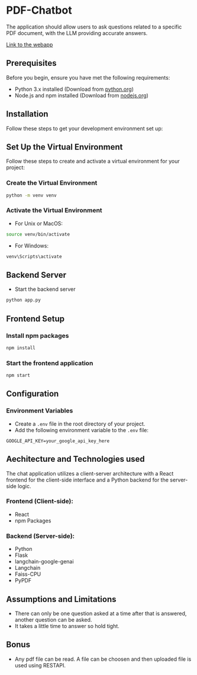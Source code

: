 # PDF-Chatbot

The application should allow users to ask questions related to a specific PDF document, with the LLM providing accurate answers. 

[Link to the webapp](https://psw726zg-3000.use.devtunnels.ms/)

## Prerequisites

Before you begin, ensure you have met the following requirements:
- Python 3.x installed (Download from [python.org](https://www.python.org/downloads/))
- Node.js and npm installed (Download from [nodejs.org](https://nodejs.org/en/download/))

## Installation

Follow these steps to get your development environment set up:

## Set Up the Virtual Environment

Follow these steps to create and activate a virtual environment for your project:

### Create the Virtual Environment

```bash
python -m venv venv
```

### Activate the Virtual Environment

- For Unix or MacOS:
```bash
source venv/bin/activate
```

- For Windows:
```bash
venv\Scripts\activate
```
## Backend Server
- Start the backend server
```bash
python app.py
```


## Frontend Setup

### Install npm packages
```bash
npm install
```

### Start the frontend application
```bash
npm start
```
## Configuration

### Environment Variables

- Create a `.env` file in the root directory of your project.
- Add the following environment variable to the `.env` file:

```plaintext
GOOGLE_API_KEY=your_google_api_key_here
```

## Aechitecture and Technologies used
The chat application utilizes a client-server architecture with a React frontend for the client-side interface and a Python backend for the server-side logic. 

### Frontend (Client-side):
- React
- npm Packages


### Backend (Server-side):
- Python
- Flask 
- langchain-google-genai 
- Langchain
- Faiss-CPU 
- PyPDF

## Assumptions and Limitations
- There can only be one question asked at a time after that is answered, another question can be asked.
- It takes a little time to answer so hold tight.

## Bonus
- Any pdf file can be read. A file can be choosen and then uploaded file is used using RESTAPI. 





